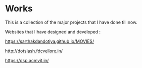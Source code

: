 # Works
This is a collection of the major projects that I have done till now.

Websites that I have designed and developed :

https://sarthakdandotiya.github.io/MOVIES/

http://dotslash.fdcvellore.in/

https://dsp.acmvit.in/

